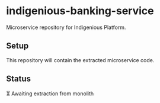 # indigenious-banking-service

Microservice repository for Indigenious Platform.

## Setup

This repository will contain the extracted microservice code.

## Status

⏳ Awaiting extraction from monolith
